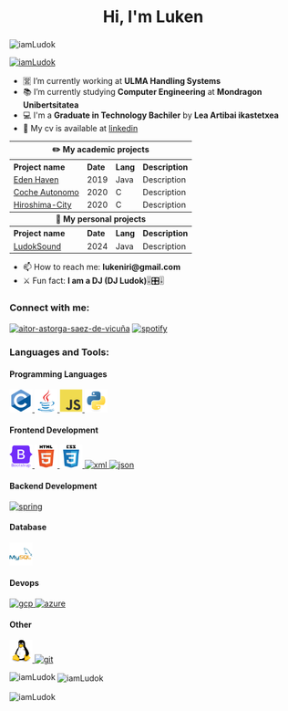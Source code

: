 <h1 align="center">Hi, I'm Luken</h1>
<h3 align="center"></h3>

<p align="left"> <img src="https://komarev.com/ghpvc/?username=iamLudok&label=Profile%20views&color=0e75b6&style=flat" alt="iamLudok" /> </p>

<p align="left"> <a href="https://github.com/ryo-ma/github-profile-trophy">
  <img src="https://github-profile-trophy.vercel.app/?username=iamLudok&margin-w=15&column=7" alt="iamLudok" />
</a> </p>

<ul>
  <li>🈺 I’m currently working at <b>ULMA Handling Systems</b></li>
  <li>📚 I’m currently studying <b>Computer Engineering</b> at <b>Mondragon Unibertsitatea</b></li>
  <li>💻 I'm a <b>Graduate in Technology Bachiler</b> by <b>Lea Artibai ikastetxea</b></li>
  <li>📄 My cv is available at <a href="https://www.linkedin.com/in/luken-iriondo-bilbao/">linkedin</a></li>
</ul>
  
<table>
  <tr>
    <th colspan="4">✏️ My academic projects</th>
  </tr>
  <tr>
    <th align=left>Project name</th>
    <th align=left>Date</th>
    <th align=left>Lang</th>
    <th align=left>Description</th>
  </tr>
  <tr>
    <td><a href="https://github.com/iamLudok/EdenHaven">Eden Haven</a></td>
    <td>2019</td>
    <td>Java</td>
    <td>Description</td>
  </tr>
  <tr>
    <td><a href="https://github.com/iamLudok/CocheAutonomo">Coche Autonomo</a></td>
    <td>2020</td>
    <td>C</td>
    <td>Description</td>
  </tr>
  <tr>
    <td><a href="https://github.com/iamLudok/Hiroshima-City">Hiroshima-City</a></td>
    <td>2020</td>
    <td>C</td>
    <td>Description</td>
  </tr>
  <tr>
    <th colspan="4">🎨 My personal projects</th>
  </tr>
  <tr>
    <th align=left>Project name</th>
    <th align=left>Date</th>
    <th align=left>Lang</th>
    <th align=left>Description</th>
  </tr>
  <tr>
    <td><a href="https://github.com/iamLudok/LudokSound">LudokSound</a></td>
    <td>2024</td>
    <td>Java</td>
    <td>Description</td>
  </tr>
</table>
  
<ul>
  <li>📫 How to reach me: <b>lukeniri@gmail.com</b></li>

  <li>⚔️ Fun fact: <b>I am a DJ (DJ Ludok)</b>🎚️🎛️🎚️</li>
</ul>

<h3 align="left">Connect with me:</h3>
<p align="left">
<a href="https://www.linkedin.com/in/luken-iriondo-bilbao/" target="blank"><img align="center" src="https://raw.githubusercontent.com/rahuldkjain/github-profile-readme-generator/master/src/images/icons/Social/linked-in-alt.svg" alt="aitor-astorga-saez-de-vicuña" height="30" width="40" /></a>
<a href="https://open.spotify.com/playlist/3Qfn6K9UuchJ7Jvkjk4jgU?si=y4w_-ZpMSoG9RICgeIzxcw&pi=eAIM6e58TH69H&nd=1&dlsi=4075f32db80f48a3" target="blank"><img align="center" src="https://user-images.githubusercontent.com/44289776/227742483-defde084-a73b-49b3-ab00-4e9d3a6fa6b2.png" alt="spotify" height="30" width="30" /></a>
</p>

<h3 align="left">Languages and Tools:</h3>
<p align="left">

</p>

<h4>Programming Languages</h4>
<p align="left">
<a href="https://www.cprogramming.com/" target="_blank" rel="noreferrer"> <img src="https://raw.githubusercontent.com/devicons/devicon/master/icons/c/c-original.svg" alt="c" width="40" height="40"/> </a>
<a href="https://www.java.com" target="_blank" rel="noreferrer"> <img src="https://raw.githubusercontent.com/devicons/devicon/master/icons/java/java-original.svg" alt="java" width="40" height="40"/> </a>
<a href="https://developer.mozilla.org/en-US/docs/Web/JavaScript" target="_blank" rel="noreferrer"> <img src="https://raw.githubusercontent.com/devicons/devicon/master/icons/javascript/javascript-original.svg" alt="javascript" width="40" height="40"/> </a>
<a href="https://www.python.org" target="_blank" rel="noreferrer"> <img src="https://raw.githubusercontent.com/devicons/devicon/master/icons/python/python-original.svg" alt="python" width="40" height="40"/> </a>
</p>

<h4>Frontend Development</h4>
<p align="left">
<a href="https://getbootstrap.com" target="_blank" rel="noreferrer"> <img src="https://raw.githubusercontent.com/devicons/devicon/master/icons/bootstrap/bootstrap-plain-wordmark.svg" alt="bootstrap" width="40" height="40"/> </a>
<a href="https://www.w3.org/html/" target="_blank" rel="noreferrer"> <img src="https://raw.githubusercontent.com/devicons/devicon/master/icons/html5/html5-original-wordmark.svg" alt="html5" width="40" height="40"/> </a>
<a href="https://www.w3schools.com/css/" target="_blank" rel="noreferrer"> <img src="https://raw.githubusercontent.com/devicons/devicon/master/icons/css3/css3-original-wordmark.svg" alt="css3" width="40" height="40"/> </a> 
<a href="https://es.wikipedia.org/wiki/Extensible_Markup_Language" target="_blank" rel="noreferrer"> <img src="https://aitorastorga.github.io/cv/img/logoXML.png" alt="xml" width="40" height="40"/> </a>
<a href="https://www.json.org" target="_blank" rel="noreferrer"> <img src="https://aitorastorga.github.io/cv/img/logoJSON.png" alt="json" width="40" height="40"/> </a>
</p>

<h4>Backend Development</h4>
<p align="left">
<a href="https://spring.io/" target="_blank" rel="noreferrer"> <img src="https://www.vectorlogo.zone/logos/springio/springio-icon.svg" alt="spring" width="40" height="40"/> </a>
</p>

<h4>Database</h4>
<p align="left">
<a href="https://www.mysql.com/" target="_blank" rel="noreferrer"> <img src="https://raw.githubusercontent.com/devicons/devicon/master/icons/mysql/mysql-original-wordmark.svg" alt="mysql" width="40" height="40"/> </a>
</p>

<h4>Devops</h4>
<p align="left">
<a href="https://cloud.google.com" target="_blank" rel="noreferrer"> <img src="https://www.vectorlogo.zone/logos/google_cloud/google_cloud-icon.svg" alt="gcp" width="40" height="40"/> </a>
<a href="https://azure.microsoft.com/en-in/" target="_blank" rel="noreferrer"> <img src="https://www.vectorlogo.zone/logos/microsoft_azure/microsoft_azure-icon.svg" alt="azure" width="40" height="40"/> </a>
</p>

<h4>Other</h4>
<p align="left">
<a href="https://www.linux.org/" target="_blank" rel="noreferrer"> <img src="https://raw.githubusercontent.com/devicons/devicon/master/icons/linux/linux-original.svg" alt="linux" width="40" height="40"/> </a>
</a> <a href="https://git-scm.com/" target="_blank" rel="noreferrer"> <img src="https://www.vectorlogo.zone/logos/git-scm/git-scm-icon.svg" alt="git" width="40" height="40"/> </a>
</p>

<p><img align="left" src="https://github-readme-stats-one-bice.vercel.app/api/top-langs/?username=iamLudok&langs_count=10&layout=compact&role=OWNER,ORGANIZATION_MEMBER,COLLABORATOR" alt="iamLudok" /></p>

<p>&nbsp;<img align="center" src="https://github-readme-stats.vercel.app/api?username=iamLudok&show_icons=true&locale=en" alt="iamLudok" /></p>

<p><img align="center" src="https://github-readme-streak-stats.herokuapp.com/?user=iamLudok&" alt="iamLudok" /></p>

